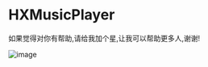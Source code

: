 # HXMusicPlayer
如果觉得对你有帮助,请给我加个星,让我可以帮助更多人,谢谢!

![image](https://github.com/huangxuan518/HXMusicPlayer/blob/master/HXMusicPlayer/xiaoguo.gif)
